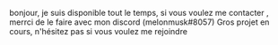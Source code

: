 bonjour, je suis disponible tout le temps, si vous voulez me contacter , merrci de le faire avec mon discord (melonmusk#8057) Gros projet en cours, n'hésitez pas si vous voulez me rejoindre

<!---
lepugnace/lepugnace is a ✨ special ✨ repository because its `README.md` (this file) appears on your GitHub profile.
You can click the Preview link to take a look at your changes.
--->
